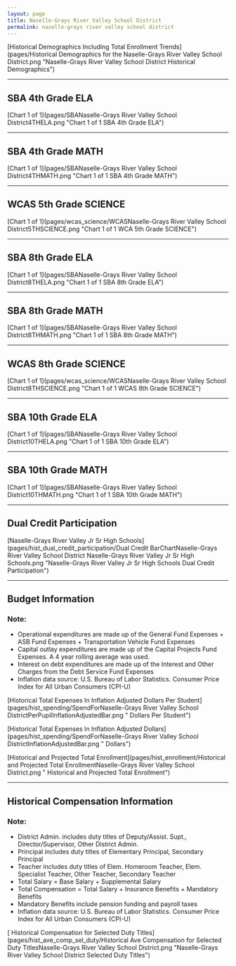```yaml
---
layout: page
title: Naselle-Grays River Valley School District
permalink: naselle-grays river valley school district
---
```



[Historical Demographics Including Total Enrollment Trends](pages/Historical Demographics for the Naselle-Grays River Valley School District.png "Naselle-Grays River Valley School District Historical Demographics")

___

## SBA 4th Grade ELA

[Chart 1 of 1](pages/SBANaselle-Grays River Valley School District4THELA.png "Chart 1 of 1 SBA 4th Grade ELA")


___

## SBA 4th Grade MATH

[Chart 1 of 1](pages/SBANaselle-Grays River Valley School District4THMATH.png "Chart 1 of 1 SBA 4th Grade MATH")


___

## WCAS 5th Grade SCIENCE

[Chart 1 of 1](pages/wcas_science/WCASNaselle-Grays River Valley School District5THSCIENCE.png "Chart 1 of 1 WCA 5th Grade SCIENCE")


___

## SBA 8th Grade ELA

[Chart 1 of 1](pages/SBANaselle-Grays River Valley School District8THELA.png "Chart 1 of 1 SBA 8th Grade ELA")


___

## SBA 8th Grade MATH

[Chart 1 of 1](pages/SBANaselle-Grays River Valley School District8THMATH.png "Chart 1 of 1 SBA 8th Grade MATH")


___

## WCAS 8th Grade SCIENCE

[Chart 1 of 1](pages/wcas_science/WCASNaselle-Grays River Valley School District8THSCIENCE.png "Chart 1 of 1 WCAS 8th Grade SCIENCE")


___

## SBA 10th Grade ELA

[Chart 1 of 1](pages/SBANaselle-Grays River Valley School District10THELA.png "Chart 1 of 1 SBA 10th Grade ELA")


___

## SBA 10th Grade MATH

[Chart 1 of 1](pages/SBANaselle-Grays River Valley School District10THMATH.png "Chart 1 of 1 SBA 10th Grade MATH")


___

## Dual Credit Participation

[Naselle-Grays River Valley Jr Sr High Schools](pages/hist_dual_credit_participation/Dual Credit BarChartNaselle-Grays River Valley School District Naselle-Grays River Valley Jr Sr High Schools.png "Naselle-Grays River Valley Jr Sr High Schools Dual Credit Participation")


___

## Budget Information
### Note:
- Operational expenditures are made up of the General Fund Expenses + ASB Fund Expenses + Transportation Vehicle Fund Expenses
- Capital outlay expenditures are made up of the Capital Projects Fund Expenses. A 4 year rolling average was used.
- Interest on debt expenditures are made up of the Interest and Other Charges from the Debt Service Fund Expenses
- Inflation data source: U.S. Bureau of Labor Statistics. Consumer Price Index for All Urban Consumers (CPI-U)

[Historical Total Expenses In Inflation Adjusted Dollars Per Student](pages/hist_spending/SpendForNaselle-Grays River Valley School DistrictPerPupilInflationAdjustedBar.png " Dollars Per Student")

[Historical Total Expenses In Inflation Adjusted Dollars](pages/hist_spending/SpendForNaselle-Grays River Valley School DistrictInflationAdjustedBar.png " Dollars")

[Historical and Projected Total Enrollment](pages/hist_enrollment/Historical and Projected Total EnrollmentNaselle-Grays River Valley School District.png " Historical and Projected Total Enrollment")


___

## Historical Compensation Information
### Note:
- District Admin. includes duty titles of Deputy/Assist. Supt., Director/Supervisor, Other District Admin.
- Principal includes duty titles of Elementary Principal, Secondary Principal
- Teacher includes duty titles of Elem. Homeroom Teacher, Elem. Specialist Teacher, Other Teacher, Secondary Teacher
- Total Salary = Base Salary + Supplemental Salary
- Total Compensation = Total Salary + Insurance Benefits + Mandatory Benefits
- Mandatory Benefits include pension funding and payroll taxes
- Inflation data source: U.S. Bureau of Labor Statistics. Consumer Price Index for All Urban Consumers (CPI-U)

[ Historical Compensation for Selected Duty Titles](pages/hist_ave_comp_sel_duty/Historical Ave Compensation for Selected Duty TitlesNaselle-Grays River Valley School District.png "Naselle-Grays River Valley School District Selected Duty Titles")

